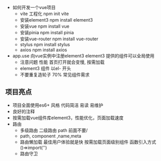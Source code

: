 - 如何开发一个vue项目
  - vite 工程化
    npm init vite
  - 安装element3
    npm install element3
  - 安装vue
    npm install vue
  - 安装pinia
    npm install pinia
  - 安装vue-router
    npm install vue-router
  - stylus
    npm install stylus
  - axios
    npm install axios
- app.use
  向vue实例中注册element3
  element3 提供的组件可以全局使用
  - 注意问题 性能
    首页打开就会变慢, 按需加载
  - element3 组件 以el- 开头
  - 不要重复造轮子 70% 常见组件需求


## 项目亮点
- 项目全面使用es6+ 风格
  代码简洁 易读 易维护
- 良好的注释
- 按需加载vue组件库element3，性能优化，页面加载速度
- 路由
  - 多级路由
     二级路由 path 前面不要/
  - path, component ,name,meta 
  - 路由懒加载
    最佳用户体验就是快
    按需加载页面级别组件 函数引入方式 ()=>import('')
  - 路由守卫